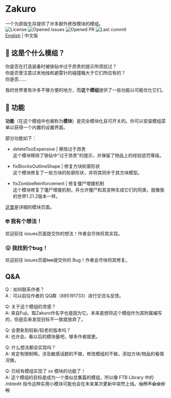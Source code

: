 # Zakuro
一个为原版生存提供了许多额外修改模块的模组。  
![License](https://img.shields.io/github/license/QiuShui1012/Zakuro.svg) ![Opened issues](https://img.shields.io/github/issues/QiuShui1012/Zakuro.svg) ![Opened PR](https://img.shields.io/github/issues-pr/QiuShui1012/Zakuro.svg) ![Last commit](https://img.shields.io/github/last-commit/QiuShui1012/Zakuro.svg)  
[English](/README.md) | 中文版
## 📖 这是个什么模组？
你是否在打造装备时被铁砧中过于昂贵的提示所烦扰过？  
你是否曾注意过末地烛和避雷针的碰撞箱大于它们所应有的？  
你是否……

我的世界里有许多不够方便的地方，而**这个模组**提供了一些功能以可能优化它们。
## 🔧 功能
**功能**（在这个模组中也被称为**模块**）是完全模块化且可开关的。你可以安装模组菜单以获得一个内置的设置界面。  
  
部分功能如下：  

- deleteTooExpensive | 移除过于昂贵  
  这个模块移除了铁砧中“过于昂贵”的提示，并保留了物品上的经验惩罚等级。  
  
- fixBlocksOutlineShape | 修复方块轮廓形状  
  这个模块修复了一些方块的轮廓形状，并将其同步于其方块模型。  
  
- fixZombieReinforcement | 修复僵尸增援机制  
  这个模块修复了僵尸增援机制，并允许僵尸和其变种生成它们的同类，就像我的世界1.21.2版本一样。  
  
[这里](https://qiushui1012.github.io/Zakuro/index_zh-CN.html)是详细的模块页面。
### 🤓 我有个想法！
欢迎前往 issues页面提交你的想法！作者会尽快将其实现。
### 😮 我找到个bug！
欢迎前往 issues页面~~too~~提交你的 Bug！作者会尽快将其修复。
## Q&A
Q：如何联系作者？  
A：可以前往作者的 QQ群（885191733）进行交流与反馈。

Q: 关于这个模组的灵感？  
A: 来自Fuji。取Zakuro作名字也是因为它。本来是想将这个模组作为其附属编写的，但是后来发现目标不一致就放弃了。

Q: 会更新到较新/较老的版本吗？  
A: 也许会。看以后的模块量吧，够多作者就更。

Q: 什么想法都会实现吗？  
A: 肯定有限制啊。涉及敏感话题的不做，修改模组的不做，添加方块/物品的看情况做。

Q: 已经有模组实现了 xx 模块的功能了！  
A: 这个模组的目标是成为一个类似总集篇的模组，所以像 FTB Library 中的 /nbtedit 指令这种实用小模块可能也会在未来某次更新中突然上线。~~当然不会全抄啦~~
